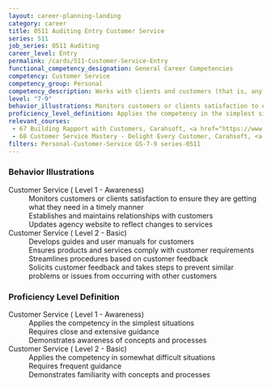 ```yaml
---
layout: career-planning-landing
category: career
title: 0511 Auditing Entry Customer Service
series: 511
job_series: 0511 Auditing
career_level: Entry
permalink: /cards/511-Customer-Service-Entry
functional_competency_designation: General Career Competencies
competency: Customer Service
competency_group: Personal
competency_description: Works with clients and customers (that is, any individuals who use or receive the services or products that your work unit produces, including the general public, individuals who work in the agency, other agencies, or organizations outside the Government) to assess their needs, provide information or assistance, resolve their problems, or satisfy their expectations; knows about available products and services; is committed to providing quality products and services 
level: "7-9"
behavior_illustrations: Monitors customers or clients satisfaction to ensure they are getting what they need in a timely manner ? Establishes and maintains relationships with customers ? Updates agency website to reflect changes to services ? Develops guides and user manuals for customers ? Ensures products and services comply with customer requirements ? Streamlines procedures based on customer feedback ? Solicits customer feedback and takes steps to prevent similar problems or issues from occurring with other customers
proficiency_level_definition: Applies the competency in the simplest situations ? Requires close and extensive guidance ? Demonstrates awareness of concepts and processes ? Applies the competency in somewhat difficult situations ? Requires frequent guidance ? Demonstrates familiarity with concepts and processes
relevant_courses: 
 - 67 Building Rapport with Customers, Carahsoft, <a href="https://www.linkedin.com/learning/building-rapport-with-customers">https://www.linkedin.com/learning/building-rapport-with-customers</a>
 - 68 Customer Service Mastery - Delight Every Customer, Carahsoft, <a href="https://www.linkedin.com/learning/customer-service-mastery-delight-every-customer">https://www.linkedin.com/learning/customer-service-mastery-delight-every-customer</a>
filters: Personal-Customer-Service GS-7-9 series-0511
---
```


<div class="desktop:grid-col-6 margin-y-205">
  <div class="border-top-05 bg-white padding-2 shadow-5 height-full members-hover border-1px border-gray-30 border-top-orange radius-lg">
    <h3>Behavior Illustrations</h3>
    <dl class="text-base"><dt>Customer Service ( Level 1 - Awareness)</dt><dd>Monitors customers or clients satisfaction to ensure they are getting what they need in a timely manner </dd><dd> Establishes and maintains relationships with customers </dd><dd> Updates agency website to reflect changes to services</dd><dt>Customer Service ( Level 2 - Basic)</dt><dd>Develops guides and user manuals for customers </dd><dd> Ensures products and services comply with customer requirements </dd><dd> Streamlines procedures based on customer feedback </dd><dd> Solicits customer feedback and takes steps to prevent similar problems or issues from occurring with other customers</dd></dl>
  </div>
</div>
<div class="desktop:grid-col-6 margin-y-205">
  <div class="border-top-05 bg-white padding-2 shadow-5 height-full members-hover border-1px border-gray-30 border-top-orange radius-lg">
    <h3>Proficiency Level Definition</h3>
    <dl class="text-base"><dt>Customer Service ( Level 1 - Awareness)</dt><dd>Applies the competency in the simplest situations </dd><dd> Requires close and extensive guidance </dd><dd> Demonstrates awareness of concepts and processes</dd><dt>Customer Service ( Level 2 - Basic)</dt><dd>Applies the competency in somewhat difficult situations </dd><dd> Requires frequent guidance </dd><dd> Demonstrates familiarity with concepts and processes</dd></dl>
  </div>
</div>